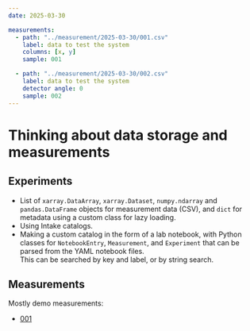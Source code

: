 ```yaml
---
date: 2025-03-30

measurements:
  - path: "../measurement/2025-03-30/001.csv"
    label: data to test the system
    columns: [x, y]
    sample: 001

  - path: "../measurement/2025-03-30/002.csv"
    label: data to test the system
    detector angle: 0
    sample: 002
---
```


# Thinking about data storage and measurements

## Experiments

- List of `xarray.DataArray`, `xarray.Dataset`, `numpy.ndarray` and `pandas.DataFrame` objects for measurement data (CSV), and `dict` for metadata using a custom class for lazy loading.
- Using Intake catalogs.
- Making a custom catalog in the form of a lab notebook, with Python classes for `NotebookEntry`, `Measurement`, and `Experiment` that can be parsed from the YAML notebook files.\
  This can be searched by key and label, or by string search.

## Measurements
Mostly demo measurements:
- [001](001.csv)